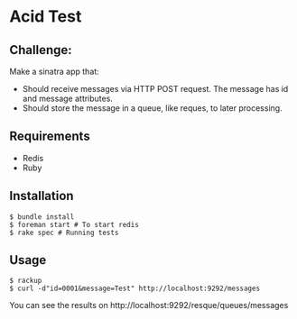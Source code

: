 # Acid Test

## Challenge: 

Make a sinatra app that:

 * Should receive messages via HTTP POST request. The message has id and message attributes.
 * Should store the message in a queue, like reques, to later processing.

## Requirements

 * Redis
 * Ruby
 
## Installation

    $ bundle install
    $ foreman start # To start redis
    $ rake spec # Running tests
 
## Usage

    $ rackup
    $ curl -d"id=0001&message=Test" http://localhost:9292/messages
    
You can see the results on http://localhost:9292/resque/queues/messages